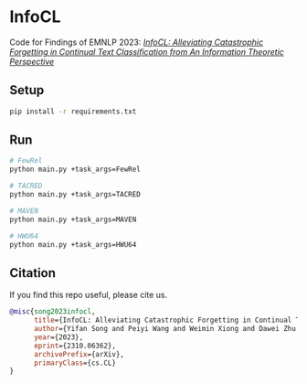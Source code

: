 # InfoCL

Code for Findings of EMNLP 2023: *[InfoCL: Alleviating Catastrophic Forgetting in Continual Text Classification from An Information Theoretic Perspective](https://arxiv.org/abs/2310.06362)*
## Setup

```bash
pip install -r requirements.txt
```

## Run

```bash
# FewRel
python main.py +task_args=FewRel

# TACRED
python main.py +task_args=TACRED

# MAVEN
python main.py +task_args=MAVEN

# HWU64
python main.py +task_args=HWU64
```

## Citation

If you find this repo useful, please cite us.

```bibtex
@misc{song2023infocl,
      title={InfoCL: Alleviating Catastrophic Forgetting in Continual Text Classification from An Information Theoretic Perspective}, 
      author={Yifan Song and Peiyi Wang and Weimin Xiong and Dawei Zhu and Tianyu Liu and Zhifang Sui and Sujian Li},
      year={2023},
      eprint={2310.06362},
      archivePrefix={arXiv},
      primaryClass={cs.CL}
}
```
